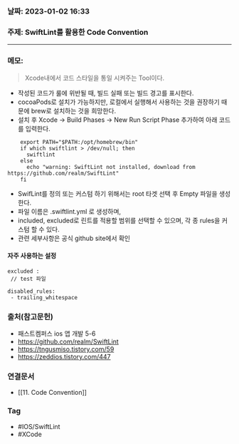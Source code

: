 ### 날짜: 2023-01-02 16:33

### 주제: SwiftLint를 활용한 Code Convention
---
### 메모: 
> Xcode내에서 코드 스타일을 통일 시켜주는 Tool이다.
- 작성된 코드가 룰에 위반될 때, 빌드 실패 또는 빌드 경고를 표시한다.
- cocoaPods로 설치가 가능하지만, 로컬에서 실행해서 사용하는 것을 권장하기 때문에 brew로 설치하는 것을 희망한다.
- 설치 후 Xcode -> Build Phases -> New Run Script Phase 추가하여 아래 코드를 입력한다.
~~~ shell
	export PATH="$PATH:/opt/homebrew/bin"
	if which swiftlint > /dev/null; then
	  swiftlint
	else
	  echo "warning: SwiftLint not installed, download from https://github.com/realm/SwiftLint"
	fi
~~~
- SwifLint를 정의 또는 커스텀 하기 위해서는 root 타겟 선택 후 Empty 파일을 생성한다. 
- 파일 이름은 .swiftlint.yml 로 생성하며,
- included, excluded로 린트를 적용할 범위를 선택할 수 있으며, 각 종 rules을 커스텀 할 수 있다. 
- 관련 세부사항은 공식 github site에서 확인
#### 자주 사용하는 설정 
~~~ 
excluded : 
 // test 파일 

disabled_rules: 
 - trailing_whitespace
~~~
### 출처(참고문헌) 
- 패스트켐퍼스 ios 앱 개발 5-6
- https://github.com/realm/SwiftLint
- https://tngusmiso.tistory.com/59
- https://zeddios.tistory.com/447
### 연결문서 
- [[11. Code Convention]]
### Tag
- #IOS/SwiftLint
- #XCode